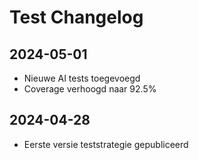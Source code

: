 # Test Changelog

## 2024-05-01
- Nieuwe AI tests toegevoegd
- Coverage verhoogd naar 92.5%

## 2024-04-28
- Eerste versie teststrategie gepubliceerd